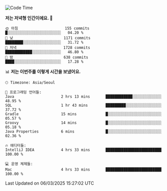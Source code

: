   <!--START_SECTION:waka-->
![Code Time](http://img.shields.io/badge/Code%20Time-509%20hrs%2040%20mins-blue)

**저는 저녁형 인간이에요. 🦉** 

```text
🌞 아침                     155 commits         █░░░░░░░░░░░░░░░░░░░░░░░░   04.20 % 
🌆 낮　                     1171 commits        ████████░░░░░░░░░░░░░░░░░   31.72 % 
🌃 저녁                     1728 commits        ████████████░░░░░░░░░░░░░   46.80 % 
🌙 밤　                     638 commits         ████░░░░░░░░░░░░░░░░░░░░░   17.28 % 
```


📊 **저는 이번주를 이렇게 시간을 보냈어요.** 

```text
🕑︎ Timezone: Asia/Seoul

💬 프로그래밍 언어들: 
Java                     2 hrs 13 mins       ████████████░░░░░░░░░░░░░   48.95 % 
SQL                      1 hr 43 mins        █████████░░░░░░░░░░░░░░░░   37.72 % 
Gradle                   15 mins             █░░░░░░░░░░░░░░░░░░░░░░░░   05.57 % 
Groovy                   14 mins             █░░░░░░░░░░░░░░░░░░░░░░░░   05.18 % 
Java Properties          6 mins              █░░░░░░░░░░░░░░░░░░░░░░░░   02.36 % 

🔥 에디터들: 
IntelliJ IDEA            4 hrs 33 mins       █████████████████████████   100.00 % 

💻 운영 체제들: 
Mac                      4 hrs 33 mins       █████████████████████████   100.00 % 
```


 Last Updated on 06/03/2025 15:27:02 UTC
<!--END_SECTION:waka-->
